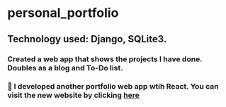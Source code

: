 # personal_portfolio
## Technology used: Django, SQLite3. 
### Created a web app that shows the projects I have done. Doubles as a blog and To-Do list. 

### 🚨 I developed another portfolio web app wtih React. You can visit the new website by clicking [here](https://www.marvneoh.ca/)
